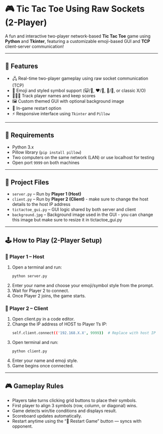 # 🎮 Tic Tac Toe Using Raw Sockets (2-Player)

A fun and interactive two-player network-based **Tic Tac Toe** game using **Python** and **Tkinter**, featuring a customizable emoji-based GUI and **TCP** client-server communication!

---

## 🧠 Features

- 🖧 Real-time two-player gameplay using raw socket communication (TCP)
- 🎨 Emoji and styled symbol support (😺/🐶, ❤/🎀, 🌙/🌟, or classic X/O)
- 🧑‍🤝‍🧑 Track player names and keep scores
- 🖼️ Custom themed GUI with optional background image
- 🔄 In-game restart option
- ⚡ Responsive interface using `Tkinter` and `Pillow`

---

## 🔧 Requirements

- Python 3.x
- Pillow library (`pip install pillow`)
- Two computers on the same network (LAN) or use localhost for testing
- Open port `9999` on both machines

---

## 📁 Project Files

- `server.py` – Run by **Player 1 (Host)**
- `client.py` – Run by **Player 2 (Client)** - make sure to change the host details to the host IP address
- `tictactoe_gui.py` – GUI logic shared by both server and client
- `background.jpg` – Background image used in the GUI - you can change this image but make sure to resize it in tictactoe_gui.py

---

## 🕹 How to Play (2-Player Setup)

### 👤 Player 1 – Host
1. Open a terminal and run:
   ```bash
   python server.py
2. Enter your name and choose your emoji/symbol style from the prompt.
3. Wait for Player 2 to connect.
4. Once Player 2 joins, the game starts.

### 👤 Player 2 – Client
1. Open client.py in a code editor.
2. Change the IP address of HOST to Player 1’s IP:
   ```bash
   self.client.connect(('192.168.X.X', 9999))  # Replace with host IP
3. Open terminal and run: 
   ```bash
   python client.py
4. Enter your name and emoji style.
5. Game begins once connected.

---

## 🎮 Gameplay Rules
- Players take turns clicking grid buttons to place their symbols.
- First player to align 3 symbols (row, column, or diagonal) wins.
- Game detects win/tie conditions and displays result.
- Scoreboard updates automatically.
- Restart anytime using the “🔄 Restart Game” button — syncs with opponent.
